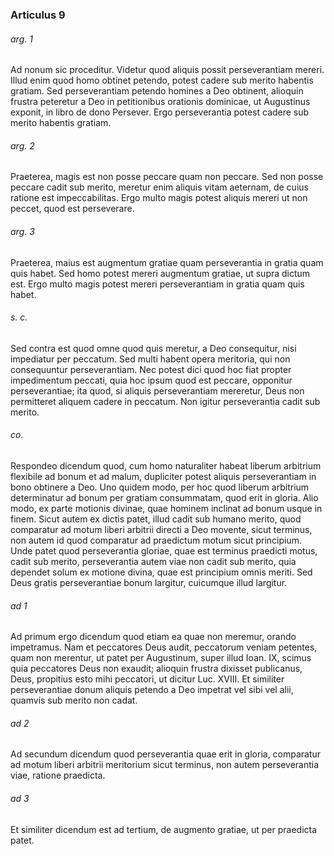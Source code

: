 ### Articulus 9

###### arg. 1
Ad nonum sic proceditur. Videtur quod aliquis possit perseverantiam mereri. Illud enim quod homo obtinet petendo, potest cadere sub merito habentis gratiam. Sed perseverantiam petendo homines a Deo obtinent, alioquin frustra peteretur a Deo in petitionibus orationis dominicae, ut Augustinus exponit, in libro de dono Persever. Ergo perseverantia potest cadere sub merito habentis gratiam.

###### arg. 2
Praeterea, magis est non posse peccare quam non peccare. Sed non posse peccare cadit sub merito, meretur enim aliquis vitam aeternam, de cuius ratione est impeccabilitas. Ergo multo magis potest aliquis mereri ut non peccet, quod est perseverare.

###### arg. 3
Praeterea, maius est augmentum gratiae quam perseverantia in gratia quam quis habet. Sed homo potest mereri augmentum gratiae, ut supra dictum est. Ergo multo magis potest mereri perseverantiam in gratia quam quis habet.

###### s. c.
Sed contra est quod omne quod quis meretur, a Deo consequitur, nisi impediatur per peccatum. Sed multi habent opera meritoria, qui non consequuntur perseverantiam. Nec potest dici quod hoc fiat propter impedimentum peccati, quia hoc ipsum quod est peccare, opponitur perseverantiae; ita quod, si aliquis perseverantiam mereretur, Deus non permitteret aliquem cadere in peccatum. Non igitur perseverantia cadit sub merito.

###### co.
Respondeo dicendum quod, cum homo naturaliter habeat liberum arbitrium flexibile ad bonum et ad malum, dupliciter potest aliquis perseverantiam in bono obtinere a Deo. Uno quidem modo, per hoc quod liberum arbitrium determinatur ad bonum per gratiam consummatam, quod erit in gloria. Alio modo, ex parte motionis divinae, quae hominem inclinat ad bonum usque in finem. Sicut autem ex dictis patet, illud cadit sub humano merito, quod comparatur ad motum liberi arbitrii directi a Deo movente, sicut terminus, non autem id quod comparatur ad praedictum motum sicut principium. Unde patet quod perseverantia gloriae, quae est terminus praedicti motus, cadit sub merito, perseverantia autem viae non cadit sub merito, quia dependet solum ex motione divina, quae est principium omnis meriti. Sed Deus gratis perseverantiae bonum largitur, cuicumque illud largitur.

###### ad 1
Ad primum ergo dicendum quod etiam ea quae non meremur, orando impetramus. Nam et peccatores Deus audit, peccatorum veniam petentes, quam non merentur, ut patet per Augustinum, super illud Ioan. IX, scimus quia peccatores Deus non exaudit; alioquin frustra dixisset publicanus, Deus, propitius esto mihi peccatori, ut dicitur Luc. XVIII. Et similiter perseverantiae donum aliquis petendo a Deo impetrat vel sibi vel alii, quamvis sub merito non cadat.

###### ad 2
Ad secundum dicendum quod perseverantia quae erit in gloria, comparatur ad motum liberi arbitrii meritorium sicut terminus, non autem perseverantia viae, ratione praedicta.

###### ad 3
Et similiter dicendum est ad tertium, de augmento gratiae, ut per praedicta patet.

